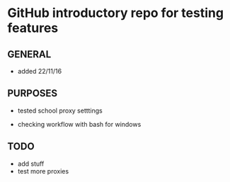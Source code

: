 # GitHub introductory repo for testing features

## GENERAL

* added 22/11/16

## PURPOSES

* tested school proxy setttings

* checking workflow with bash for windows

## TODO

* add stuff
* test more proxies
